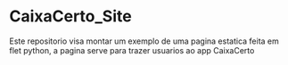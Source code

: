 # CaixaCerto_Site
Este repositorio visa montar um exemplo de uma pagina estatica feita em flet python, a pagina serve para trazer usuarios ao app CaixaCerto
